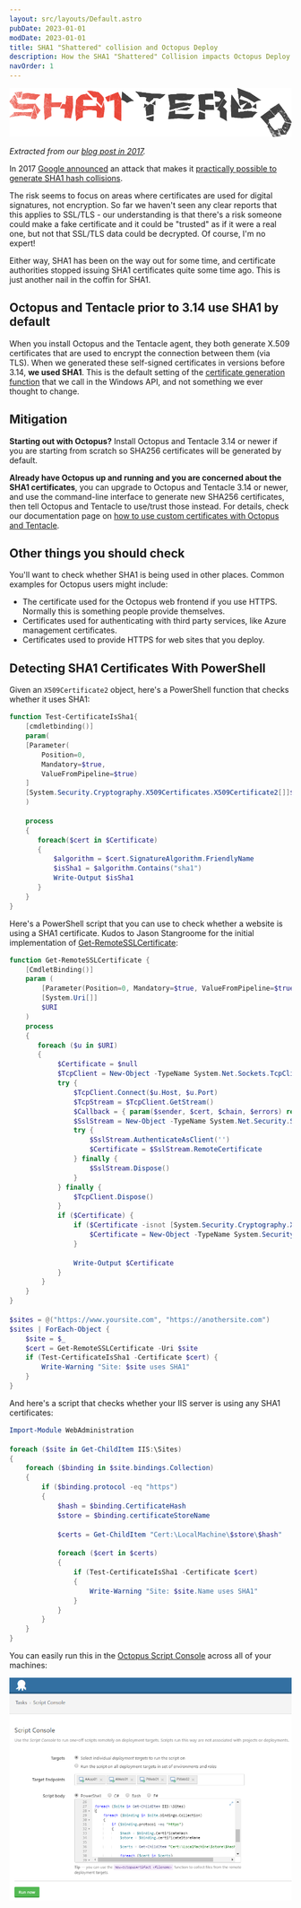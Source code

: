 ```yaml
---
layout: src/layouts/Default.astro
pubDate: 2023-01-01
modDate: 2023-01-01
title: SHA1 "Shattered" collision and Octopus Deploy
description: How the SHA1 "Shattered" Collision impacts Octopus Deploy
navOrder: 1
---
```


![Shattered logo](/docs/security/cve/shattered-logo.png "width=500")

_Extracted from our [blog post in 2017](https://octopus.com/blog/shattered)._

In 2017 [Google announced](https://security.googleblog.com/2017/02/announcing-first-sha1-collision.html) an attack that makes it [practically possible to generate SHA1 hash collisions](http://shattered.io/).

The risk seems to focus on areas where certificates are used for digital signatures, not encryption. So far we haven't seen any clear reports that this applies to SSL/TLS - our understanding is that there's a risk someone could make a fake certificate and it could be "trusted" as if it were a real one, but not that SSL/TLS data could be decrypted. Of course, I'm no expert!

Either way, SHA1 has been on the way out for some time, and certificate authorities stopped issuing SHA1 certificates quite some time ago. This is just another nail in the coffin for SHA1.

## Octopus and Tentacle prior to 3.14 use SHA1 by default

When you install Octopus and the Tentacle agent, they both generate X.509 certificates that are used to encrypt the connection between them (via TLS). When we generated these self-signed certificates in versions before 3.14, **we used SHA1**. This is the default setting of the [certificate generation function](https://msdn.microsoft.com/en-us/library/windows/desktop/aa376039(v=vs.85).aspx) that we call in the Windows API, and not something we ever thought to change.

## Mitigation

**Starting out with Octopus?** Install Octopus and Tentacle 3.14 or newer if you are starting from scratch so SHA256 certificates will be generated by default.

**Already have Octopus up and running and you are concerned about the SHA1 certificates**, you can upgrade to Octopus and Tentacle 3.14 or newer, and use the command-line interface to generate new SHA256 certificates, then tell Octopus and Tentacle to use/trust those instead. For details, check our documentation page on [how to use custom certificates with Octopus and Tentacle](/docs/security/octopus-tentacle-communication/custom-certificates-with-octopus-server-and-tentacle).

## Other things you should check

You'll want to check whether SHA1 is being used in other places. Common examples for Octopus users might include:

- The certificate used for the Octopus web frontend if you use HTTPS. Normally this is something people provide themselves.
- Certificates used for authenticating with third party services, like Azure management certificates.
- Certificates used to provide HTTPS for web sites that you deploy.

## Detecting SHA1 Certificates With PowerShell

Given an `X509Certificate2` object, here's a PowerShell function that checks whether it uses SHA1:

```powershell
function Test-CertificateIsSha1{
    [cmdletbinding()]
    param(  
    [Parameter(
        Position=0,
        Mandatory=$true,
        ValueFromPipeline=$true)
    ]
    [System.Security.Cryptography.X509Certificates.X509Certificate2[]]$Certificate
    )

    process
    {
       foreach($cert in $Certificate)
       {
           $algorithm = $cert.SignatureAlgorithm.FriendlyName
           $isSha1 = $algorithm.Contains("sha1")
           Write-Output $isSha1
       }
    }
}
```

Here's a PowerShell script that you can use to check whether a website is using a SHA1 certificate. Kudos to Jason Stangroome for the initial implementation of [Get-RemoteSSLCertificate](https://gist.github.com/jstangroome/5945820):

```powershell
function Get-RemoteSSLCertificate {
    [CmdletBinding()]
    param (
        [Parameter(Position=0, Mandatory=$true, ValueFromPipeline=$true)]
        [System.Uri[]]
        $URI
    )
    process
    {
       foreach ($u in $URI)
       {
            $Certificate = $null
            $TcpClient = New-Object -TypeName System.Net.Sockets.TcpClient
            try {
                $TcpClient.Connect($u.Host, $u.Port)
                $TcpStream = $TcpClient.GetStream()
                $Callback = { param($sender, $cert, $chain, $errors) return $true }
                $SslStream = New-Object -TypeName System.Net.Security.SslStream -ArgumentList @($TcpStream, $true, $Callback)
                try {
                    $SslStream.AuthenticateAsClient('')
                    $Certificate = $SslStream.RemoteCertificate
                } finally {
                    $SslStream.Dispose()
                }
            } finally {
                $TcpClient.Dispose()
            }
            if ($Certificate) {
                if ($Certificate -isnot [System.Security.Cryptography.X509Certificates.X509Certificate2]) {
                    $Certificate = New-Object -TypeName System.Security.Cryptography.X509Certificates.X509Certificate2 -ArgumentList $Certificate
                }

                Write-Output $Certificate
            }
        }
    }
}

$sites = @("https://www.yoursite.com", "https://anothersite.com")
$sites | ForEach-Object {
    $site = $_
    $cert = Get-RemoteSSLCertificate -Uri $site
    if (Test-CertificateIsSha1 -Certificate $cert) {
        Write-Warning "Site: $site uses SHA1"
    }
}
```

And here's a script that checks whether your IIS server is using any SHA1 certificates:

```powershell
Import-Module WebAdministration

foreach ($site in Get-ChildItem IIS:\Sites)
{
    foreach ($binding in $site.bindings.Collection)
    {
        if ($binding.protocol -eq "https")
        {
            $hash = $binding.CertificateHash
            $store = $binding.certificateStoreName

            $certs = Get-ChildItem "Cert:\LocalMachine\$store\$hash"

            foreach ($cert in $certs)
            {
                if (Test-CertificateIsSha1 -Certificate $cert)
                {
                    Write-Warning "Site: $site.Name uses SHA1"
                }
            }
        }
    }
}
```

You can easily run this in the [Octopus Script Console](/docs/administration/managing-infrastructure/script-console) across all of your machines:

![Running the IIS SHA1 binding detection in the Octopus script console](/docs/security/cve/shattered-console.png "width=500")
